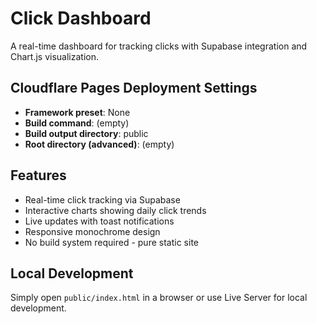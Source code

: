 # Click Dashboard

A real-time dashboard for tracking clicks with Supabase integration and Chart.js visualization.

## Cloudflare Pages Deployment Settings

- **Framework preset**: None
- **Build command**: (empty)
- **Build output directory**: public
- **Root directory (advanced)**: (empty)

## Features

- Real-time click tracking via Supabase
- Interactive charts showing daily click trends
- Live updates with toast notifications
- Responsive monochrome design
- No build system required - pure static site

## Local Development

Simply open `public/index.html` in a browser or use Live Server for local development.